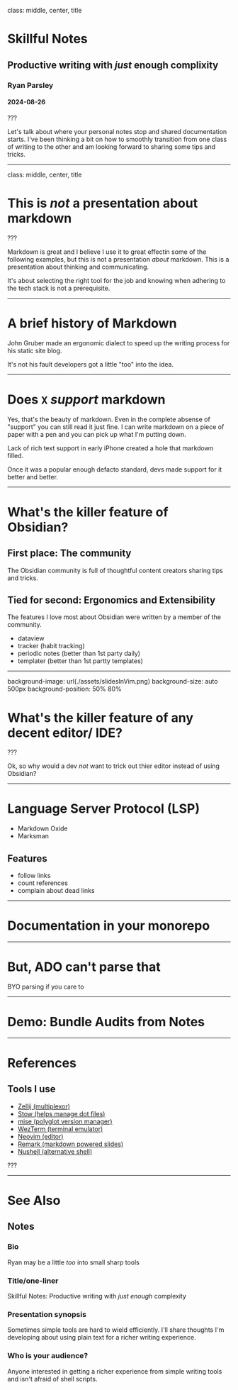 class: middle, center, title

# Skillful Notes

## Productive writing with _just_&nbsp;enough&nbsp;complixity

### Ryan Parsley

#### 2024-08-26

???

Let's talk about where your personal notes stop and shared documentation starts.
I've been thinking a bit on how to smoothly transition from one class of writing
to the other and am looking forward to sharing some tips and tricks.

---

class: middle, center, title

# This is _not_ a presentation about markdown

???

Markdown is great and I believe I use it to great effectin some of the following
examples, but this is not a presentation _about_ markdown. This is a
presentation about thinking and communicating.

It's about selecting the right tool for the job and knowing when adhering to the
tech stack is not a prerequisite.

---

# A brief history of Markdown

John Gruber made an ergonomic dialect to speed up the writing process for his
static site blog.

It's not his fault developers got a little "too" into the idea.

---

# Does `X` _support_ markdown

Yes, that's the beauty of markdown. Even in the complete absense of "support"
you can still read it just fine. I can write markdown on a piece of paper with a
pen and you can pick up what I'm putting down.

Lack of rich text support in early iPhone created a hole that markdown filled.

Once it was a popular enough defacto standard, devs made support for it better
and better.

---

# What's the killer feature of Obsidian?

## First place: The community

The Obsidian community is full of thoughtful content creators sharing tips and
tricks.

## Tied for second: Ergonomics and Extensibility

The features I love most about Obsidian were written by a member of the
community.

- dataview
- tracker (habit tracking)
- periodic notes (better than 1st party daily)
- templater (better than 1st partty templates)

---

background-image: url(./assets/slidesInVim.png)
background-size: auto 500px
background-position: 50% 80%

# What's the killer feature of any decent editor/ IDE?

???

Ok, so why would a dev _not_ want to trick out thier editor instead of using
Obsidian?

---

# Language Server Protocol (LSP)

- Markdown Oxide
- Marksman

## Features

- follow links
- count references
- complain about dead links

---

# Documentation in your monorepo

---

# But, ADO can't parse that

BYO parsing if you care to

---

# Demo: Bundle Audits from Notes

---

# References

## Tools I use

- [Zellij (multiplexor)](https://zellij.dev/)
- [Stow (helps manage dot files)](https://www.gnu.org/software/stow/manual/stow.html)
- [mise (polyglot version manager)](https://mise.jdx.dev/getting-started.html)
- [WezTerm (terminal emulator)](https://wezfurlong.org/wezterm/index.html)
- [Neovim (editor)](https://neovim.io/)
- [Remark (markdown powered slides)](https://github.com/remarkjs/remark)
- [Nushell (alternative shell)](https://www.nushell.sh/)

???

---

# See Also

## Notes

### Bio

Ryan may be a little _too_ into small sharp tools

### Title/one-liner

Skillful Notes: Productive writing with _just enough_ complexity

### Presentation synopsis

Sometimes simple tools are hard to wield efficiently. I'll share thoughts I'm
developing about using plain text for a richer writing experience.

### Who is your audience?

Anyone interested in getting a richer experience from simple writing tools and
isn't afraid of shell scripts.
